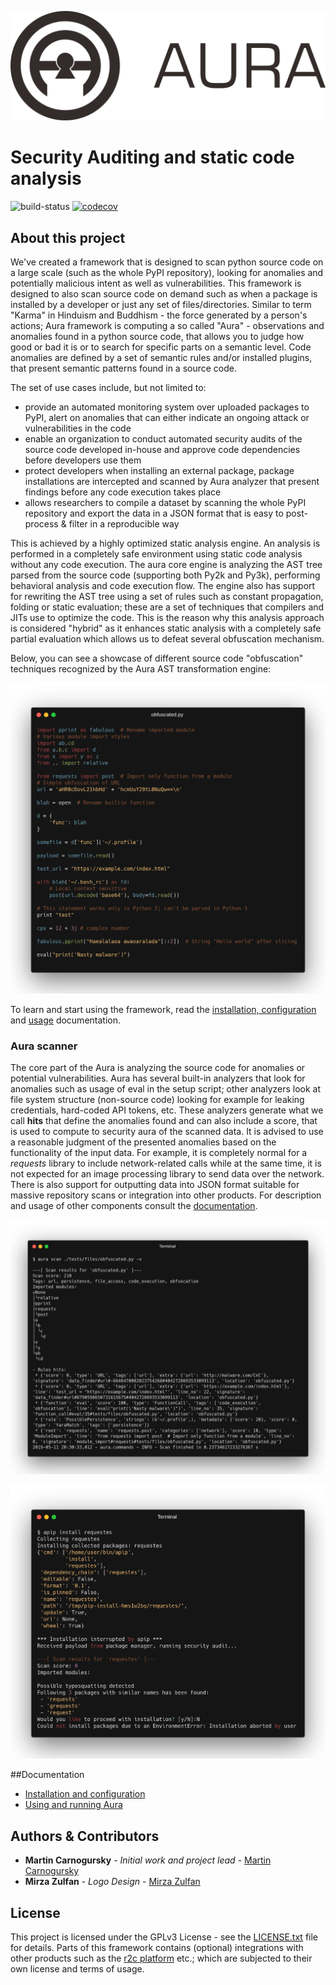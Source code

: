 ![aura logo](files/logo/logotype.png)

# Security Auditing and static code analysis
![build-status](https://travis-ci.com/RootLUG/aura.svg)
[![codecov](https://codecov.io/gh/RootLUG/aura/branch/master/graph/badge.svg)](https://codecov.io/gh/RootLUG/aura)


## About this project
We've created a framework that is designed to scan python source code on a large scale (such as the whole PyPI repository), looking for anomalies and potentially malicious intent as well as vulnerabilities. This framework is designed to also scan source code on demand such as when a package is installed by a developer or just any set of files/directories. Similar to term "Karma" in Hinduism and Buddhism - the force generated by a person's actions; Aura framework is computing a so called "Aura" - observations and anomalies found in a python source code, that allows you to judge how good or bad it is or to search for specific parts on a semantic level. Code anomalies are defined by a set of semantic rules and/or installed plugins, that present semantic patterns found in a source code.

The set of use cases include, but not limited to:

- provide an automated monitoring system over uploaded packages to PyPI, alert on anomalies that can either indicate an ongoing attack or vulnerabilities in the code
- enable an organization to conduct automated security audits of the source code developed in-house and approve code dependencies before developers use them
- protect developers when installing an external package, package installations are intercepted and scanned by Aura analyzer that present findings before any code execution takes place
- allows researchers to compile a dataset by scanning the whole PyPI repository and export the data in a JSON format that is easy to post-process & filter in a reproducible way

This is achieved by a highly optimized static analysis engine. An analysis is performed in a completely safe environment using static code analysis without any code execution. The aura core engine is analyzing the AST tree parsed from the source code (supporting both Py2k and Py3k), performing behavioral analysis and code execution flow. The engine also has support for rewriting the AST tree using a set of rules such as constant propagation, folding or static evaluation; these are a set of techniques that compilers and JITs use to optimize the code. This is the reason why this analysis approach is considered "hybrid" as it enhances static analysis with a completely safe partial evaluation which allows us to defeat several obfuscation mechanism.

Below, you can see a showcase of different source code "obfuscation" techniques recognized by the Aura AST transformation engine:

![Obfuscated source code](docs/example_output/obfuscated.png)


To learn and start using the framework, read the [installation, configuration](docs/install.md) and [usage](docs/running_aura.md) documentation.

### Aura scanner

The core part of the Aura is analyzing the source code for anomalies or potential vulnerabilities. Aura has several built-in analyzers that look for anomalies such as usage of eval in the setup script; other analyzers look at file system structure (non-source code) looking for example for leaking credentials, hard-coded API tokens, etc. These analyzers generate what we call **hits** that define the anomalies found and can also include a score, that is used to compute to security aura of the scanned data. It is advised to use a reasonable judgment of the presented anomalies based on the functionality of the input data. For example, it is completely normal for a *requests* library to include network-related calls while at the same time, it is not expected for an image processing library to send data over the network. There is also support for outputting data into JSON format suitable for massive repository scans or integration into other products. For description and usage of other components consult the [documentation]((docs/running_aura.md)).

![Obfuscated source code scan](docs/example_output/scan.png)

![apip install requestes](docs/example_output/apip_requestes.png)

##Documentation

- [Installation and configuration](docs/install.md)
- [Using and running Aura](docs/running_aura.md)


## Authors & Contributors

* **Martin Carnogursky** - *Initial work and project lead* - [Martin Carnogursky](https://is.muni.cz/person/410345)
* **Mirza Zulfan** - *Logo Design* - [Mirza Zulfan](https://github.com/mirzazulfan)


## License

This project is licensed under the GPLv3 License - see the [LICENSE.txt](LICENSE.txt) file for details. Parts of this framework contains (optional) integrations with other products such as the [r2c platform](https://returntocorp.com/) etc.; which are subjected to their own license and terms of usage.
